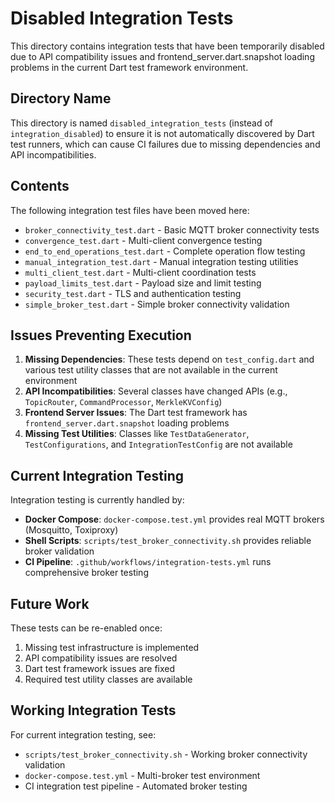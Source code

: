 # Disabled Integration Tests

This directory contains integration tests that have been temporarily disabled due to API compatibility issues and frontend_server.dart.snapshot loading problems in the current Dart test framework environment.

## Directory Name

This directory is named `disabled_integration_tests` (instead of `integration_disabled`) to ensure it is not automatically discovered by Dart test runners, which can cause CI failures due to missing dependencies and API incompatibilities.

## Contents

The following integration test files have been moved here:

- `broker_connectivity_test.dart` - Basic MQTT broker connectivity tests
- `convergence_test.dart` - Multi-client convergence testing  
- `end_to_end_operations_test.dart` - Complete operation flow testing
- `manual_integration_test.dart` - Manual integration testing utilities
- `multi_client_test.dart` - Multi-client coordination tests
- `payload_limits_test.dart` - Payload size and limit testing
- `security_test.dart` - TLS and authentication testing
- `simple_broker_test.dart` - Simple broker connectivity validation

## Issues Preventing Execution

1. **Missing Dependencies**: These tests depend on `test_config.dart` and various test utility classes that are not available in the current environment
2. **API Incompatibilities**: Several classes have changed APIs (e.g., `TopicRouter`, `CommandProcessor`, `MerkleKVConfig`)
3. **Frontend Server Issues**: The Dart test framework has `frontend_server.dart.snapshot` loading problems
4. **Missing Test Utilities**: Classes like `TestDataGenerator`, `TestConfigurations`, and `IntegrationTestConfig` are not available

## Current Integration Testing

Integration testing is currently handled by:
- **Docker Compose**: `docker-compose.test.yml` provides real MQTT brokers (Mosquitto, Toxiproxy)
- **Shell Scripts**: `scripts/test_broker_connectivity.sh` provides reliable broker validation
- **CI Pipeline**: `.github/workflows/integration-tests.yml` runs comprehensive broker testing

## Future Work

These tests can be re-enabled once:
1. Missing test infrastructure is implemented
2. API compatibility issues are resolved  
3. Dart test framework issues are fixed
4. Required test utility classes are available

## Working Integration Tests

For current integration testing, see:
- `scripts/test_broker_connectivity.sh` - Working broker connectivity validation
- `docker-compose.test.yml` - Multi-broker test environment  
- CI integration test pipeline - Automated broker testing